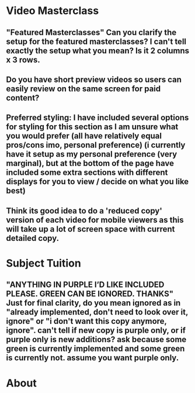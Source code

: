 # Video Masterclass

## "Featured Masterclasses" Can you clarify the setup for the featured masterclasses? I can't tell exactly the setup what you mean? Is it 2 columns x 3 rows.

## Do you have short preview videos so users can easily review on the same screen for paid content?

## Preferred styling: I have included several options for styling for this section as I am unsure what you would prefer (all have relatively equal pros/cons imo, personal preference) (i currently have it setup as my personal preference (very marginal), but at the bottom of the page have included some extra sections with different displays for you to view / decide on what you like best)

## Think its good idea to do a 'reduced copy' version of each video for mobile viewers as this will take up a lot of screen space with current detailed copy.

# Subject Tuition

## "ANYTHING IN PURPLE I’D LIKE INCLUDED PLEASE. GREEN CAN BE IGNORED. THANKS" Just for final clarity, do you mean ignored as in "already implemented, don't need to look over it, ignore" or "i don't want this copy anymore, ignore". can't tell if new copy is purple only, or if purple only is new additions? ask because some green is currently implemented and some green is currently not. assume you want purple only.

# About

##
